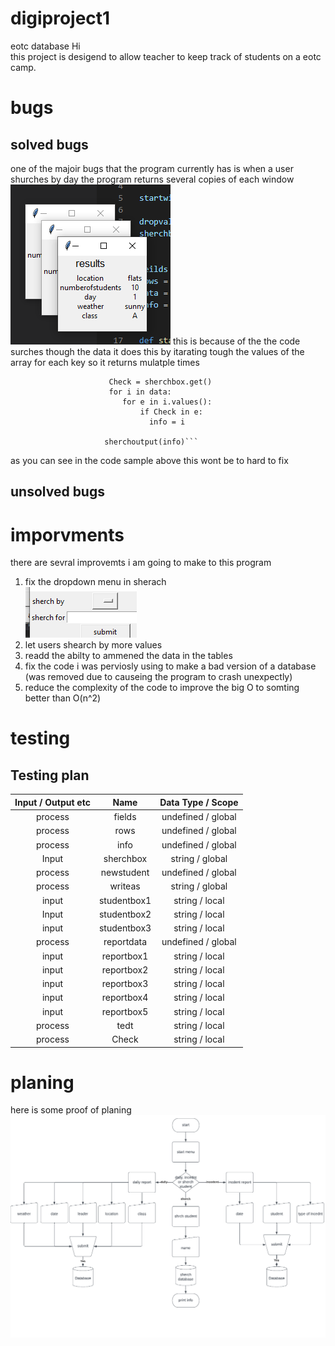# digiproject1
eotc database
Hi  
this project is desigend to allow teacher to keep track of students on a eotc camp.  
# bugs
## solved bugs
one of the majoir bugs that the program currently has is when a user shurches by day the program returns several copies of each window 
![imag](readmedata/suerachbydaybug.PNG)
this is because of the the code surches though the data it does this by itarating tough the values of the array for each key so it returns mulatple times   
                          
                          Check = sherchbox.get()  
                          for i in data:      
                             for e in i.values():  
                                 if Check in e: 
                                   info = i  
                         
                         sherchoutput(info)```  
as you can see in the code sample above this wont be to hard to fix   
## unsolved bugs

# imporvments
there are sevral improvemts i am going to make to this program 
1. fix the dropdown menu in sherach   
![img](readmedata/dropdownprob.PNG) 
2. let users shearch by more values
3. readd the abilty to ammened the data in the tables 
4. fix the code i was perviosly using to make a bad version of a database (was removed due to causeing the program to crash unexpectly)
5. reduce the complexity of the code to improve the big O to somting better than O(n^2)

# testing
## Testing plan
|Input / Output etc|Name|Data Type / Scope|
|:--:|:--:|:--:|
|process|fields |undefined / global|
|process|rows |undefined / global|
|process|info |undefined / global|
|Input|sherchbox|string / global|
|process|newstudent|undefined / global|
|process|writeas|string / global|
|input|studentbox1|string / local|
|Input|studentbox2|string / local|
|input|studentbox3|string / local|
|process|reportdata|undefined / global|
|input|reportbox1|string / local|
|input|reportbox2|string / local|
|input|reportbox3|string / local|
|input|reportbox4|string / local|
|input|reportbox5|string / local|
|process|tedt|string / local|
|process|Check|string / local|


# planing 
here is some proof of planing
![flow](readmedata/flow.png)

